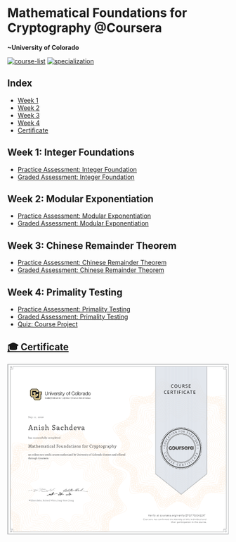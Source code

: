 # Mathematical Foundations for Cryptography @Coursera
__~University of Colorado__

[![course-list](https://img.shields.io/badge/also%20see-Coursera%20Courses-1f72ff.svg)](https://github.com/anishLearnsToCode/course-list)
[![specialization](https://img.shields.io/badge/specialization-Introdution%20to%20Applied%20Cryptography-1f72ff.svg)](https://github.com/anishLearnsToCode/intro-to-applied-cryptography)

## Index
- [Week 1](#week-1-integer-foundations)
- [Week 2](#week-2-modular-exponentiation)
- [Week 3](#week-3-chinese-remainder-theorem)
- [Week 4](#week-4-primality-testing)
- [Certificate](#-certificate)

## Week 1: Integer Foundations
- [Practice Assessment: Integer Foundation](week1/practice-assesment-integer-foundation.md)
- [Graded Assessment: Integer Foundation](week1/graded-asessment-integer-foundation.md)

## Week 2: Modular Exponentiation
- [Practice Assessment: Modular Exponentiation](week2/practice-assesment-modular-exponentiation.md)
- [Graded Assessment: Modular Exponentiation](week2/graded-assessment-modular-exponentiation.md)

## Week 3: Chinese Remainder Theorem
- [Practice Assessment: Chinese Remainder Theorem](week3/practice-assessment-chinese-remainder-theorem.md)
- [Graded Assessment: Chinese Remainder Theorem](week3/graded-assessment-chinese-remainder-theorem.md)

## Week 4: Primality Testing
- [Practice Assessment: Primality Testing](week4/practice-assessment-primality-teseting.md)
- [Graded Assessment: Primality Testing](week4/graded-assessment-primality-teseting.md)
- [Quiz: Course Project](week4/quiz-course-project.md)

## [🎓 Certificate](http://coursera.org/verify/ZPQF7QGV22XT)
![certificate](certificate/certificate.PNG)
